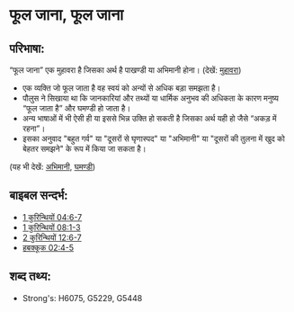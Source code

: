 # फूल जाना, फूल जाना #

## परिभाषा: ##

“फूल जाना” एक मुहावरा है जिसका अर्थ है पाखण्डी या अभिमानी होना। (देखें: [मुहावरा](rc://en/ta/man/translate/figs-idiom))

* एक व्यक्ति जो फूल जाता है वह स्वयं को अन्यों से अधिक बड़ा समझता है।
* पौलुस ने सिखाया था कि जानकारियां और तथ्यों या धार्मिक अनुभव की अधिकता के कारण मनुष्य “फूल जाता है” और घमण्डी हो जाता है।
* अन्य भाषाओं में भी ऐसी ही या इससे भिन्न उक्ति हो सकती है जिसका अर्थ यही हो जैसे “अकड़ में रहना”।
* इसका अनुवाद "बहुत गर्व" या "दूसरों से घृणास्पद" या "अभिमानी" या "दूसरों की तुलना में खुद को बेहतर समझने" के रूप में किया जा सकता है।

(यह भी देखें: [अभिमानी](../other/arrogant.md), [घमण्डी](../other/proud.md))

## बाइबल सन्दर्भ: ##

* [1 कुरिन्थियों 04:6-7](rc://en/tn/help/1co/04/06)
* [1 कुरिन्थियों 08:1-3](rc://en/tn/help/1co/08/01)
* [2 कुरिन्थियों 12:6-7](rc://en/tn/help/2co/12/06)
* [हबक्कूक 02:4-5](rc://en/tn/help/hab/02/04)

## शब्द तथ्य: ##

* Strong's: H6075, G5229, G5448
